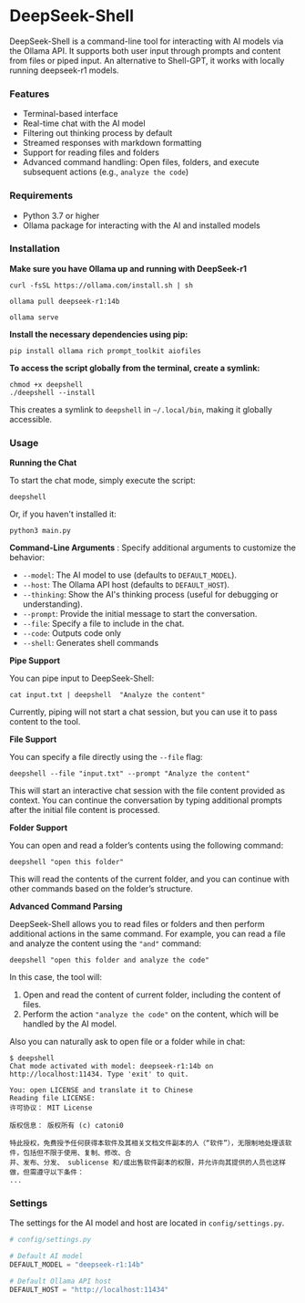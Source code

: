 # DeepSeek-Shell

DeepSeek-Shell is a command-line tool for interacting with AI models via the Ollama API. It supports both user input through prompts and content from files or piped input. An alternative to Shell-GPT, it works with locally running deepseek-r1 models.

### Features

- Terminal-based interface
- Real-time chat with the AI model
- Filtering out thinking process by default
- Streamed responses with markdown formatting
- Support for reading files and folders
- Advanced command handling: Open files, folders, and execute subsequent actions (e.g., `analyze the code`)

### Requirements

- Python 3.7 or higher
- Ollama package for interacting with the AI and installed models

### Installation

**Make sure you have Ollama up and running with DeepSeek-r1**

```
curl -fsSL https://ollama.com/install.sh | sh

ollama pull deepseek-r1:14b

ollama serve
```
**Install the necessary dependencies using pip:**

```
pip install ollama rich prompt_toolkit aiofiles 
```

**To access the script globally from the terminal, create a symlink:**

```
chmod +x deepshell
./deepshell --install
```

This creates a symlink to `deepshell` in `~/.local/bin`, making it globally accessible.

### Usage

**Running the Chat**

To start the chat mode, simply execute the script:

```
deepshell
```

Or, if you haven't installed it:

```
python3 main.py
```

**Command-Line Arguments**
:
Specify additional arguments to customize the behavior:

- `--model`: The AI model to use (defaults to `DEFAULT_MODEL`).
- `--host`: The Ollama API host (defaults to `DEFAULT_HOST`).
- `--thinking`: Show the AI's thinking process (useful for debugging or understanding).
- `--prompt`: Provide the initial message to start the conversation.
- `--file`: Specify a file to include in the chat.
- `--code`: Outputs code only
- `--shell`: Generates shell commands

**Pipe Support**

You can pipe input to DeepSeek-Shell:

```
cat input.txt | deepshell  "Analyze the content"
```

Currently, piping will not start a chat session, but you can use it to pass content to the tool.

**File Support**

You can specify a file directly using the `--file` flag:

```
deepshell --file "input.txt" --prompt "Analyze the content"
```

This will start an interactive chat session with the file content provided as context. You can continue the conversation by typing additional prompts after the initial file content is processed.

**Folder Support**

You can open and read a folder’s contents using the following command:

```
deepshell "open this folder"
```

This will read the contents of the current folder, and you can continue with other commands based on the folder’s structure.

**Advanced Command Parsing**

DeepSeek-Shell allows you to read files or folders and then perform additional actions in the same command. For example, you can read a file and analyze the content using the `"and"` command:

```
deepshell "open this folder and analyze the code"
```

In this case, the tool will:
1. Open and read the content of current folder, including the content of files.
2. Perform the action `"analyze the code"` on the content, which will be handled by the AI model.

Also you can naturally ask to open file or a folder while in chat:
```
$ deepshell
Chat mode activated with model: deepseek-r1:14b on http://localhost:11434. Type 'exit' to quit.

You: open LICENSE and translate it to Chinese
Reading file LICENSE:
许可协议： MIT License

版权信息： 版权所有 (c) catoni0

特此授权，免费授予任何获得本软件及其相关文档文件副本的人（“软件”），无限制地处理该软件，包括但不限于使用、复制、修改、合
并、发布、分发、 sublicense 和/或出售软件副本的权限，并允许向其提供的人员也这样做，但需遵守以下条件：
...

```

### Settings

The settings for the AI model and host are located in `config/settings.py`.

```python
# config/settings.py

# Default AI model
DEFAULT_MODEL = "deepseek-r1:14b"

# Default Ollama API host
DEFAULT_HOST = "http://localhost:11434"
```
